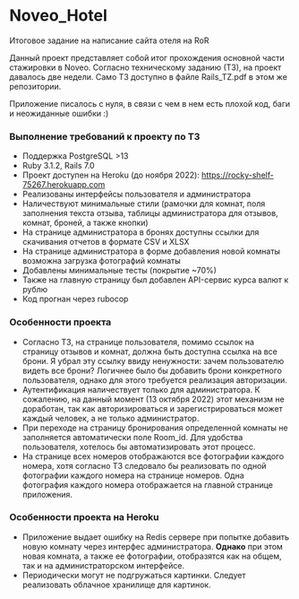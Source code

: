 # Noveo_Hotel
Итоговое задание на написание сайта отеля на RoR

Данный проект представляет собой итог прохождения основной части стажировки в Noveo.
Согласно техническому заданию (ТЗ), на проект давалось две недели. Само ТЗ доступно в файле Rails_TZ.pdf в этом же репозитории. 

Приложение писалось с нуля, в связи с чем в нем есть плохой код, баги и неожиданные ошибки :)

### Выполнение требований к проекту по ТЗ
* Поддержка PostgreSQL >13
* Ruby 3.1.2, Rails 7.0
* Проект доступен на Heroku (до ноября 2022): https://rocky-shelf-75267.herokuapp.com
* Реализованы интерфейсы пользователя и администратора
* Наличествуют минимальные стили (рамочки для комнат, поля заполнения текста отзыва, таблицы администратора для отзывов, комнат, броней, а также кнопки)
* На странице администратора в бронях доступны ссылки для скачивания отчетов в формате CSV и XLSX
* На странице администратора в форме добавления новой комнаты возможна загрузка фотографий комнаты
* Добавлены минимальные тесты (покрытие ~70%)
* Также на главную страницу был добавлен API-сервис курса валют к рублю
* Код прогнан через rubocop

### Особенности проекта
* Согласно ТЗ, на странице пользователя, помимо ссылок на страницу отзывов и комнат, должна быть доступна ссылка на все брони. Я убрал эту ссылку ввиду ненужности: зачем пользователю видеть все брони? Логичнее было бы добавить брони конкретного пользователя, однако для этого требуется реализация авторизации.
* Аутентификация наличествует только для администратора. К сожалению, на данный момент (13 октября 2022) этот механизм не доработан, так как авторизироваться и зарегистрироваться может каждый человек, а не только администратор.
* При переходе на страницу бронирования определенной комнаты не заполняется автоматически поле Room_id. Для удобства пользователя, хотелось бы автоматизировать этот процесс.
* На странице всех номеров отображаются все фотографии каждого номера, хотя согласно ТЗ следовало бы реализовать по одной фотографии каждого номера на странице номеров. Одна фотография каждого номера отображается на главной странице приложения.

### Особенности проекта на Heroku
* Приложение выдает ошибку на Redis сервере при попытке добавить новую комнату через интерфес администратора. **Однако** при этом новая комната, а также ее фотографии, отобразятся как на общем, так и на администраторском интерфейсе.
* Периодически могут не подгружаться картинки. Следует реализовать облачное хранилище для картинок.

